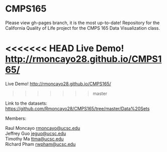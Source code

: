 # CMPS165
Please view gh-pages branch, it is the most up-to-date!
Repository for the California Quality of Life project for the CMPS 165
Data Visualization class.

<<<<<<< HEAD
Live Demo! http://rmoncayo28.github.io/CMPS165/
=======
Live Demo!
http://rmoncayo28.github.io/CMPS165/
>>>>>>> master

Link to the datasets:
https://github.com/Rmoncayo28/CMPS165/tree/master/Data%20Sets

Members:

Raul Moncayo rmoncayo@ucsc.edu  
Jeffrey Guo  jeguo@ucsc.edu  
Timothy Ma   ttma@ucsc.edu  
Richard Pham rwpham@ucsc.edu  
